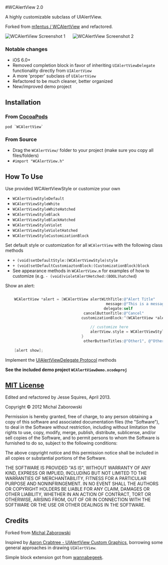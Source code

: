 #WCAlertView 2.0

A highly customizable subclass of UIAlertView.

Forked from [m1entus / WCAlertView](https://github.com/m1entus/WCAlertView) and refactored.

![WCAlertView Screenshot 1][img1] &nbsp;&nbsp;&nbsp;&nbsp; ![WCAlertView Screenshot 2][img2]

### Notable changes

* iOS 6.0+
* Removed completion block in favor of inheriting `UIAlertViewDelegate` functionality directly from `UIAlertView`
* A more 'proper' subclass of `UIAlertView`
* Refactored to be much cleaner, better organized
* New/improved demo project

## Installation

### From [CocoaPods](http://www.cocoapods.org)

    pod `WCAlertView`

### From Source

* Drag the `WCAlertView/` folder to your project (make sure you copy all files/folders)
* `#import "WCAlertView.h"`

## How To Use

Use provided WCAlertViewStyle or customize your own

* `WCAlertViewStyleDefault`
* `WCAlertViewStyleWhite`
* `WCAlertViewStyleWhiteHatched`
* `WCAlertViewStyleBlack`
* `WCAlertViewStyleBlackHatched`
* `WCAlertViewStyleViolet`
* `WCAlertViewStyleVioletHatched`
* `WCAlertViewStyleCustomizationBlock`

Set default style or customization for all `WCAlertView` with the following class methods

* `+ (void)setDefaultStyle:(WCAlertViewStyle)style`
* `+ (void)setDefaultCustomiaztonBlock:(CustomizationBlock)block`
* See appearance methods in `WCAlertView.m` for examples of how to customize (e.g. `- (void)violetAlertHetched:(BOOL)hatched`)

Show an alert:

``` objective-c

    WCAlertView *alert = [WCAlertView alertWithTitle:@"Alert Title"
                                             message:@"This is a message body. This is a message body."
                                            delegate:self
                                   cancelButtonTitle:@"Cancel"
                                  customizationBlock:^(WCAlertView *alertView) {
                                      
                                      // customize here
                                      alertView.style = WCAlertViewStyleWhiteHatched
                                  }
                                   otherButtonTitles:@"Other1", @"Other2", nil];
    
    [alert show];

````

Implement the [UIAlertViewDelegate Protocol](http://developer.apple.com/library/ios/#documentation/uikit/reference/UIAlertViewDelegate_Protocol/UIAlertViewDelegate/UIAlertViewDelegate.html) methods

**See the included demo project `WCAlertViewDemo.xcodeproj`**

## [MIT License](http://opensource.org/licenses/MIT)

Edited and refactored by Jesse Squires, April 2013.

Copyright &copy; 2012 Michal Zaborowski

Permission is hereby granted, free of charge, to any person obtaining a copy of this software and associated documentation files (the "Software"), to deal in the Software without restriction, including without limitation the rights to use, copy, modify, merge, publish, distribute, sublicense, and/or sell copies of the Software, and to permit persons to whom the Software is furnished to do so, subject to the following conditions:

The above copyright notice and this permission notice shall be included in all copies or substantial portions of the Software.

THE SOFTWARE IS PROVIDED "AS IS", WITHOUT WARRANTY OF ANY KIND, EXPRESS OR IMPLIED, INCLUDING BUT NOT LIMITED TO THE WARRANTIES OF MERCHANTABILITY, FITNESS FOR A PARTICULAR PURPOSE AND NONINFRINGEMENT. IN NO EVENT SHALL THE AUTHORS OR COPYRIGHT HOLDERS BE LIABLE FOR ANY CLAIM, DAMAGES OR OTHER LIABILITY, WHETHER IN AN ACTION OF CONTRACT, TORT OR OTHERWISE, ARISING FROM, OUT OF OR IN CONNECTION WITH THE SOFTWARE OR THE USE OR OTHER DEALINGS IN THE SOFTWARE.

## Credits

Forked from [Michal Zaborowski](http://github.com/m1entus) 

Inspired by [Aaron Crabtree - UIAlertView Custom Graphics](http://mobile.tutsplus.com), borrowing some general approaches in drawing `UIAlertView`.

Simple block extension got from [wannabegeek](http://github.com/wannabegeek/UIAlertViewExtentsions).

[img1]:https://raw.github.com/jessesquires/WCAlertView/master/Screenshots/screenshot1.png
[img2]:https://raw.github.com/jessesquires/WCAlertView/master/Screenshots/screenshot2.png
